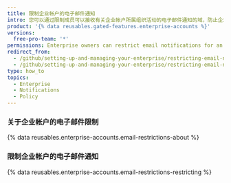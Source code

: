 ```yaml
---
title: 限制企业帐户的电子邮件通知
intro: 您可以通过限制成员可以接收有关企业帐户所属组织活动的电子邮件通知的域，防止企业信息泄漏到个人电子邮件帐户。
product: '{% data reusables.gated-features.enterprise-accounts %}'
versions:
  free-pro-team: '*'
permissions: Enterprise owners can restrict email notifications for an enterprise account.
redirect_from:
  - /github/setting-up-and-managing-your-enterprise/restricting-email-notifications-for-your-enterprise-account-to-approved-domains
  - /github/setting-up-and-managing-your-enterprise/restricting-email-notifications-for-your-enterprise-account
type: how_to
topics:
  - Enterprise
  - Notifications
  - Policy
---
```


### 关于企业帐户的电子邮件限制

{% data reusables.enterprise-accounts.email-restrictions-about %}

### 限制企业帐户的电子邮件通知

{% data reusables.enterprise-accounts.email-restrictions-restricting %}
